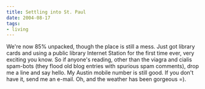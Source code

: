 ```yaml
---
title: Settling into St. Paul
date: 2004-08-17
tags:
- living
---
```


We're now 85% unpacked, though the place is still a mess. Just got library cards
and using a public library Internet Station for the first time ever, very
exciting you know. So if anyone's reading, other than the viagra and cialis
spam-bots (they flood old blog entries with spurious spam comments), drop me a
line and say hello. My Austin mobile number is still good. If you don't have it,
send me an e-mail. Oh, and the weather has been gorgeous =).

<!-- truncate -->
